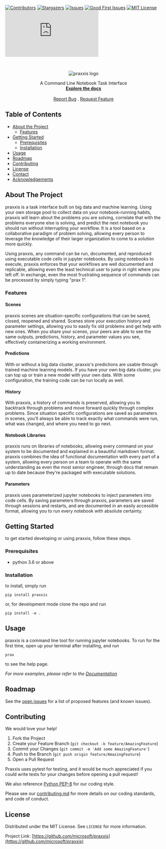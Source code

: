 [![Contributors][contributors-shield]][contributors-url]
[![Stargazers][stars-shield]][stars-url]
[![Issues][issues-shield]][issues-url]
[![Good First Issues][good-first-issue-shield]][good-first-issue-url]
[![MIT License][license-shield]][license-url]
[![Chatting][chat-shield]][chat-url]

<!-- PROJECT LOGO -->
<br />
<p align="center">
<img alt="praxxis logo" src="https://raw.githubusercontent.com/microsoft/praxxis/master/docs/images/praxxis_logo_black.png">
</div>

  <p align="center">
    A Command Line Notebook Task Interface
    <br />
    <a href="https://microsoft.github.io/praxxis/"><strong>Explore the docs </strong></a>
    <br />
    <br />
    <a href="https://github.com/microsoft/praxxis/issues">Report Bug</a>
    .
    <a href="https://github.com/microsoft/praxxis/issues">Request Feature</a>
  </p>
</p>


<!-- TABLE OF CONTENTS -->
## Table of Contents

* [About the Project](#about-the-project)
  * [Features](#features)
* [Getting Started](#getting-started)
  * [Prerequisites](#prerequisites)
  * [Installation](#installation)
* [Usage](#usage)
* [Roadmap](#roadmap)
* [Contributing](#contributing)
* [License](#license)
* [Contact](#contact)
* [Acknowledgements](#acknowledgements)



<!-- ABOUT THE PROJECT -->
## About The Project

praxxis is a task interface built on big data and machine learning. Using your own storage pool to collect data on your notebook-running habits, praxxis will learn about the problems you are solving, correlate that with the problems everyone else is solving, and predict the next notebook you should run without interrupting your workflow. It is a tool based on a collaborative paradigm of problem solving, allowing every person to leverage the knowledge of their larger organization to come to a solution more quickly.

Using praxxis, any command can be run, documented, and reproduced using executable code cells in jupyter notebooks. By using notebooks to execute, praxxis enforces that your workflows are well documented and replicable, allowing even the least technical user to jump in right where you left off. In exchange, even the most frustrating sequence of commands can be processed by simply typing "prax 1".

### Features
#### Scenes
praxxis scenes are situation-specific configurations that can be saved, closed, reopened and shared. Scenes store your execution history and parameter settings, allowing you to easily fix old problems and get help with new ones. When you share your scenes, your peers are able to see the same outputs, predictions, history, and parameter values you see, effectively containerizing a working environment.

#### Predictions 
With or without a big data cluster, praxxis's predictions are usable through trained machine learning models. If you have your own big data cluster, you can top up or train a new model with your own data. With some configuration, the training code can be run locally as well.

#### History
With praxxis, a history of commands is preserved, allowing you to backtrack through problems and move forward quickly through complex problems. Since situation specific configurations are saved as parameters in scenes, you'll always be able to track exactly what commands were run, what was changed, and where you need to go next.

#### Notebook Libraries
praxxis runs on libraries of notebooks, allowing every command on your system to be documented and explained in a beautiful markdown format. praxxis combines the idea of functional documentation with every part of a system, allowing every person on a team to operate with the same understanding as even the most senior engineer, through docs that remain up to date because they're packaged with executable solutions.

#### Parameters
praxxis uses parameterized jupyter notebooks to inject parameters into code cells. By saving parameters through praxxis, parameters are saved through sessions and restarts, and are documented in an easily accessible format, allowing you to run every notebook with absolute certainty. 



<!-- GETTING STARTED -->
## Getting Started

to get started developing or using praxxis, follow these steps.

### Prerequisites

- python 3.6 or above

### Installation
to install, simply run
```
pip install praxxis
```
or, for development mode clone the repo and run
```
pip install -e .
```



<!-- USAGE EXAMPLES -->
## Usage

praxxis is a command line tool for running jupyter notebooks. 
To run for the first time, open up your terminal after installing, and run 
```
prax
```
to see the help page. 

_For more examples, please refer to the [Documentation](https://github.com/microsoft/praxxis/blob/master/docs)_



<!-- ROADMAP -->
## Roadmap

See the [open issues](https://github.com/microsoft/praxxis/issues) for a list of proposed features (and known issues).



<!-- CONTRIBUTING -->
## Contributing

We would love your help!

1. Fork the Project
2. Create your Feature Branch (`git checkout -b feature/AmazingFeature`)
3. Commit your Changes (`git commit -m 'Add some AmazingFeature'`)
4. Push to the Branch (`git push origin feature/AmazingFeature`)
5. Open a Pull Request

Praxxis uses pytest for testing, and it would be much appreciated if you could write tests for your changes before opening a pull request! 

We also reference [Python PEP-8](https://www.python.org/dev/peps/pep-0008/) for our coding style.

Please see our [contributing.md](https://github.com/microsoft/praxxis/blob/master/CONTRIBUTING.md) for more details on our coding standards, and code of conduct.

<!-- LICENSE -->
## License

Distributed under the MIT License. See `LICENSE` for more information.


Project Link: [https://github.com/microsoft/praxxis](https://github.com/microsoft/praxxis)


<!-- MARKDOWN LINKS & IMAGES -->
<!-- https://www.markdownguide.org/basic-syntax/#reference-style-links -->
[contributors-shield]: https://img.shields.io/github/contributors/microsoft/praxxis.svg?style=flat-square
[contributors-url]: https://github.com/microsoft/praxxis/graphs/contributors

[forks-shield]: https://img.shields.io/github/forks/microsoft/praxxis.svg?style=flat-square
[forks-url]: https://github.com/microsoft/praxxis/network/members

[stars-shield]: https://img.shields.io/github/stars/microsoft/praxxis.svg?style=flat-square
[stars-url]: https://github.com/microsoft/praxxis/stargazers

[issues-shield]: https://img.shields.io/github/issues/microsoft/praxxis.svg?style=flat-square
[issues-url]: https://github.com/microsoft/praxxis/issues

[good-first-issue-shield]: https://img.shields.io/github/issues/microsoft/praxxis/good%20first%20issue?style=flat-square
[good-first-issue-url]: https://github.com/microsoft/praxxis/issues?q=is%3Aissue+is%3Aopen+label%3A%22good+first+issue%22

[license-shield]: https://img.shields.io/github/license/microsoft/praxxis.svg?style=flat-square
[license-url]: https://github.com/microsoft/praxxis/blob/master/LICENSE.txt

[chat-shield]: https://img.shields.io/matrix/praxxis:matrix.org?style=flat-square
[chat-url]: https://riot.im/app/#/room/#praxxis:matrix.org

<!-- readme template from https://github.com/microsoft/praxxis-->